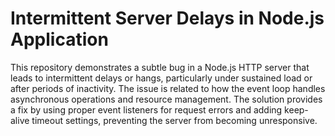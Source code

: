 # Intermittent Server Delays in Node.js Application

This repository demonstrates a subtle bug in a Node.js HTTP server that leads to intermittent delays or hangs, particularly under sustained load or after periods of inactivity. The issue is related to how the event loop handles asynchronous operations and resource management.  The solution provides a fix by using proper event listeners for request errors and adding keep-alive timeout settings, preventing the server from becoming unresponsive.